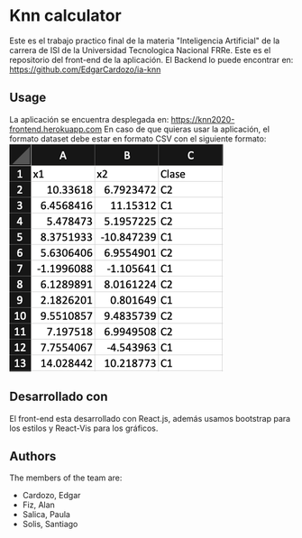 # Knn calculator
Este es el trabajo practico final de la materia "Inteligencia Artificial" de la carrera de ISI de la Universidad Tecnologica Nacional FRRe. 
Este es el repositorio del front-end de la aplicación.
El Backend lo puede encontrar en: https://github.com/EdgarCardozo/ia-knn


## Usage

La aplicación se encuentra desplegada en: https://knn2020-frontend.herokuapp.com
En caso de que quieras usar la aplicación, el formato dataset debe estar en formato CSV con el siguiente formato:
![Alt text](formatoCSV.png?raw=true "formato")



## Desarrollado con
El front-end esta desarrollado con React.js, además usamos bootstrap para los estilos y React-Vis para los gráficos.


## Authors
The members of the team are:
- Cardozo, Edgar
- Fiz, Alan
- Salica, Paula
- Solis, Santiago
